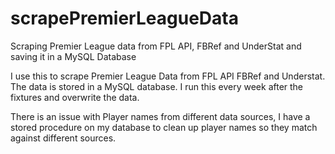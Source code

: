 # scrapePremierLeagueData
Scraping Premier League data from FPL API, FBRef and UnderStat and saving it in a MySQL Database

I use this to scrape Premier League Data from FPL API FBRef and Understat. The data is stored in a MySQL database.
I run this every week after the fixtures and overwrite the data. 

There is an issue with Player names from different data sources, I have a stored procedure on my database to clean up player names so they match against different sources. 
